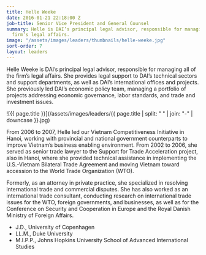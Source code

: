 ```yaml
---
title: Helle Weeke
date: 2016-01-21 22:18:00 Z
job-title: Senior Vice President and General Counsel
summary: Helle is DAI’s principal legal advisor, responsible for managing all of the
  firm’s legal affairs.
image: "/assets/images/leaders/thumbnails/helle-weeke.jpg"
sort-order: 7
layout: leaders
---
```


Helle Weeke is DAI’s principal legal advisor, responsible for managing all of the firm’s legal affairs. She provides legal support to DAI’s technical sectors and support departments, as well as DAI’s international offices and projects. She previously led DAI’s economic policy team, managing a portfolio of projects addressing economic governance, labor standards, and trade and investment issues.

![{{ page.title }}](/assets/images/leaders/{{ page.title | split: " " | join: "-" | downcase }}.jpg)

From 2006 to 2007, Helle led our Vietnam Competitiveness Initiative in Hanoi, working with provincial and national government counterparts to improve Vietnam’s business enabling environment. From 2002 to 2006, she served as senior trade lawyer to the Support for Trade Acceleration project, also in Hanoi, where she provided technical assistance in implementing the U.S.-Vietnam Bilateral Trade Agreement and moving Vietnam toward accession to the World Trade Organization (WTO).

Formerly, as an attorney in private practice, she specialized in resolving international trade and commercial disputes. She has also worked as an international trade consultant, conducting research on international trade issues for the WTO, foreign governments, and businesses, as well as for the Conference on Security and Cooperation in Europe and the Royal Danish Ministry of Foreign Affairs.

* J.D., University of Copenhagen
* LL.M., Duke University
* M.I.P.P., Johns Hopkins University School of Advanced International Studies
